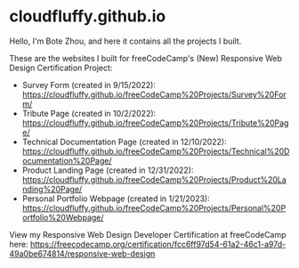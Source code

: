 # cloudfluffy.github.io
Hello, I'm Bote Zhou, and here it contains all the projects I built.

These are the websites I built for freeCodeCamp's (New) Responsive Web Design Certification Project:
- Survey Form (created in 9/15/2022): https://cloudfluffy.github.io/freeCodeCamp%20Projects/Survey%20Form/
- Tribute Page (created in 10/2/2022): https://cloudfluffy.github.io/freeCodeCamp%20Projects/Tribute%20Page/
- Technical Documentation Page (created in 12/10/2022): https://cloudfluffy.github.io/freeCodeCamp%20Projects/Technical%20Documentation%20Page/
- Product Landing Page (created in 12/31/2022): https://cloudfluffy.github.io/freeCodeCamp%20Projects/Product%20Landing%20Page/
- Personal Portfolio Webpage (created in 1/21/2023): https://cloudfluffy.github.io/freeCodeCamp%20Projects/Personal%20Portfolio%20Webpage/

View my Responsive Web Design Developer Certification at freeCodeCamp here: https://freecodecamp.org/certification/fcc6ff97d54-61a2-46c1-a97d-49a0be674814/responsive-web-design

